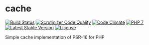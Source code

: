 # cache
[![Build Status](https://travis-ci.com/phoole/cache.svg?branch=master)](https://travis-ci.com/phoole/cache)
[![Scrutinizer Code Quality](https://scrutinizer-ci.com/g/phoole/cache/badges/quality-score.png?b=master)](https://scrutinizer-ci.com/g/phoole/cache/?branch=master)
[![Code Climate](https://codeclimate.com/github/phoole/cache/badges/gpa.svg)](https://codeclimate.com/github/phoole/cache)
[![PHP 7](https://img.shields.io/packagist/php-v/phoole/cache)](https://packagist.org/packages/phoole/cache)
[![Latest Stable Version](https://img.shields.io/github/v/release/phoole/cache)](https://packagist.org/packages/phoole/cache)
[![License](https://img.shields.io/github/license/phoole/cache)]()

Simple cache implementation of PSR-16 for PHP
